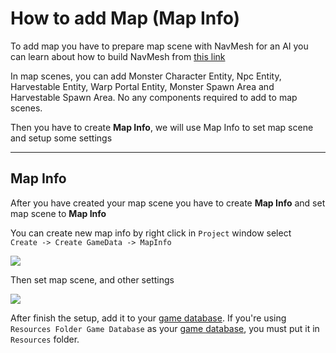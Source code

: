 # How to add Map (Map Info)

To add map you have to prepare map scene with NavMesh for an AI you can learn about how to build NavMesh from [this link](https://docs.unity3d.com/Manual/nav-BuildingNavMesh.html)

In map scenes, you can add Monster Character Entity, Npc Entity, Harvestable Entity, Warp Portal Entity, Monster Spawn Area and Harvestable Spawn Area. No any components required to add to map scenes.

Then you have to create **Map Info**, we will use Map Info to set map scene and setup some settings

* * *

## Map Info

After you have created your map scene you have to create **Map Info** and set map scene to **Map Info**

You can create new map info by right click in `Project` window select   
`Create -> Create GameData -> MapInfo`

![](https://cdn-images-1.medium.com/max/1600/0*7_a38hcHWo38MNM0)

Then set map scene, and other settings

![](https://cdn-images-1.medium.com/max/1600/0*qlyeR8iDp88w6MDT)

After finish the setup, add it to your [game database](pages/103-game-database.md). If you're using `Resources Folder Game Database` as your [game database](pages/103-game-database.md), you must put it in `Resources` folder.
<!--stackedit_data:
eyJoaXN0b3J5IjpbLTM3MjAzNDExNSw1MDU0MDcyOTRdfQ==
-->